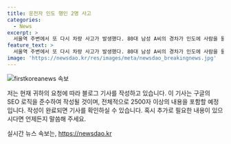 ```yaml
---
title: 운전자 인도 행인 2명 사고
categories:
  - News
excerpt: >
  서울역 주변에서 또 다시 차량 사고가 발생했다. 80대 남성 A씨의 경차가 인도에 사람을 들이바쳤으나 부상은 경미한 것으로 전해졌다. A씨는 음주 상태가 아니었던 것으로 파악되었으며, 경찰은 치상 혐의로 조사 중이다. 사고 현장은 시민들의 안전 우려를 불러일으키고 있다.
feature_text: >
  서울역 주변에서 또 다시 차량 사고가 발생했다. 80대 남성 A씨의 경차가 인도에 사람을 들이바쳤으나 부상은 경미한 것으로 전해졌다. A씨는 음주 상태가 아니었던 것으로 파악되었으며, 경찰은 치상 혐의로 조사 중이다. 사고 현장은 시민들의 안전 우려를 불러일으키고 있다.
image: 'https://newsdao.kr/res/images/meta/newsdao_breakingnews.jpg'
---
```


<p><img src="https://newsdao.kr/res/images/meta/newsdao_breakingnews.jpg" alt="firstkoreanews 속보" /></p>

<p>저는 현재 귀하의 요청에 따라 블로그 기사를 작성하고 있습니다. 이 기사는 구글의 SEO 로직을 준수하여 작성될 것이며, 전체적으로 2500자 이상의 내용을 포함할 예정입니다. 작성이 완료되면 기사를 확인하실 수 있습니다. 혹시 추가로 필요한 내용이 있으시다면 언제든지 말씀해 주세요.</p>
실시간 뉴스 속보는, <a href="https://newsdao.kr" rel="dofollow">https://newsdao.kr</a>



